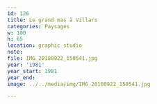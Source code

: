 ```yaml
---
id: 126
title: Le grand mas à Villars
categories: Paysages
w: 100
h: 65
location: graphic studio
note:
file: IMG_20180922_150541.jpg
year: '1981'
year_start: 1981
year_end:
image: ../../media/img/IMG_20180922_150541.jpg

---
```

